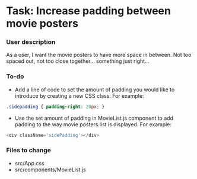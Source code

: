 # Task: Increase padding between movie posters

### User description

As a user, I want the movie posters to have more space in between. Not too spaced out, not too close together… something just right…

### To-do
- Add a line of code to set the amount of padding you would like to introduce by creating a new CSS class. For example:

```css
.sidepadding { padding-right: 20px; }
```

* Use the set amount of padding in MovieList.js component to add padding to the way movie posters list is displayed. For example:

```js
<div className='sidePadding'></div>
```

### Files to change

- src/App.css
- src/components/MovieList.js
